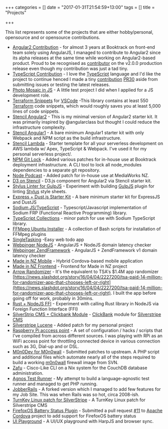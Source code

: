 +++
categories = []
date = "2017-01-31T21:54:59+13:00"
tags = []
title = "Projects"

+++

This list represents some of the projects that are either hobby/personal, opensource and or
opensource contributions.

* [Angular2 Contribution](https://github.com/angular/angular/search?q=rixrix&type=Issues&utf8=%E2%9C%93) - for almost 3 years at Booktrack on front-end team solely using AngularJS, I managed to contribute to Angular2 since its alpha releases at the same time while working on Angular2-based product. Proud to be recognised as [contributor](https://angularjs.blogspot.co.nz/2016/09/angular2-final.html) on the v2.0.0 production release even though my contribution was just a tad tiny.
* [TypeScript Contribution](https://github.com/rixrix/TSJS-lib-generator) - I love the [TypeScript](https://www.typescriptlang.org/) language and I'd like the project to continue henced I made a tiny [contribution](https://github.com/Microsoft/TypeScript/blob/master/AUTHORS.md) [PR30](https://github.com/Microsoft/TSJS-lib-generator/pull/30) aside from submitting issues or testing the latest releases.
* [Photo Mosaic in JS](https://github.com/rixrix/mosaic-photo) - A little test project I did when I applied for a JS development role.
* [Terraform Snippets](https://github.com/rixrix/vscode-terraform-snippets) for [VSCode](https://code.visualstudio.com/) -This library contains at least 550 [Terraform](https://www.terraform.io/) code snippets, which would roughly saves you at least 5,000 lines of code snippets.
* [Stencil Angular2](https://github.com/rixrix/stencil) - This is my minimal version of Angular2 starter kit. It was primarily inspired by @angularclass but thought I could reduce the infrastructure complexity.
* [Stencil Angular1](https://github.com/rixrix/stencil-ng1) - A bare minimum Angular1 starter kit with only Webpack and NPM script as the build infrastructure.
* [Stencil Lambda](https://github.com/rixrix/stencil-lambda) - Starter template for all your serverless development on AWS lambda w/ Apex, TypeScript & Webpack. I've used it for my personal serverless project/.
* [NPM Git Lock](https://github.com/rixrix/npm-git-lock) - Added various patches for in-house use at Booktrack deployment infrastructure. A CLI tool to lock all node_modules dependencies to a separate git repository.
* [Node Podcast](https://github.com/rixrix/node-podcast) - Added patch for in-house use at MediaWorks NZ.
* [D3 on Stencil](https://github.com/stencil-project/stencil-d3) - D3.js component for Angular2 via Stencil starter kit.
* [Stylus Linter for GulpJS](https://github.com/rixrix/gulp-stylint) - Experiment with building [GulpJS](http://gulpjs.com/) plugin for linting [Stylus](http://stylus-lang.com/) style sheets.
* [Express + Dust.js Starter Kit](https://github.com/stencil-project/express-dustjs-kit) - A bare minimum starter kit for ExpressJS and DustJS
* [Sodium JS/TypeScript](https://github.com/SodiumFRP/sodium-typescript) - Typescript/Javascript implementation of Sodium FRP (Functional Reactive Programming) library.
* [TypeScript Collections](https://github.com/rixrix/typescript-collections) - minor patch for use with Sodium TypeScript library.
* [FFMpeg Ubuntu Installer](https://github.com/rixrix/ffmpeg_ubuntu_installer.sh) - A collection of Bash scripts for installation of FFMpeg plugins
* [SingleTasking](https://github.com/rixrix/singletasking) -Easy web todo app
* [Webpinger NodeJS](https://github.com/rixrix/webpinger-nodejs) - AngularJS + NodeJS domain latency checker
* [Webpinger ZendFramework](https://github.com/rixrix/webpinger-zf1) - AngularJS + ZendFramework v1 domain latency checker
* [Made in NZ Mobile](https://github.com/rixrix/madeinnz-mobile) - Hybrid Cordova-based mobile application
* [Made in NZ Frontend](https://github.com/rixrix/madeinnz) - Frontend for Made in NZ project
* [Arrow Randomizer](https://github.com/rixrix/arrow-randomizer) - It's the equivalent to TSA's $1.4M app randomizer [https://news.slashdot.org/story/16/04/04/2227200/tsa-paid-14-million-for-randomizer-app-that-chooses-left-or-right](https://news.slashdot.org/story/16/04/04/2227200/tsa-paid-14-million-for-randomizer-app-that-chooses-left-or-right). I built the app before going off for work, probably in 30mins.
* [Rust + NodeJS FFI](https://github.com/rixrix/rust-nodejs-ffi) - Experiment with calling Rust library in NodeJS via Foreign Function Interface (FFI)
* [SilverStrip CMS + Clickbank Module](https://github.com/rixrix/silverstripe-clickbank) - [ClickBank](https://www.clickbank.com/) module for [Silverstripe CMS](https://www.silverstripe.org/)
* [Silverstripe Lucene](https://github.com/rixrix/silverstripe-lucene) - Added patch for my personal project
* [Raspberry Pi acccess point](https://github.com/rixrix/rpi-access-point) - A set of configuration / hacks / scripts that I've compiled from across different sources. I was playing with RPi as an WiFi access point for throttling connected device in various connection such as 3G, Dial-up and or DSL.
* [M0n0Dev for M0n0wall](http://m0n0.ch/wall/index.php) - Submitted patches to upstream. A PHP script and additional files which automate nearly all of the steps required to build a working [m0n0wall](http://m0n0.ch/wall/index.php) firewall image from SVN.
* [Zafu](https://github.com/rixrix/zafu) - Cisco-Like CLI on a Nix system for the CouchDB database administration.
* [Agnos Test Runner](https://github.com/rixrix/agnos) - My attempt to build a language-agnostic test runner and managed to get PHP running.
* [JobberRails](https://github.com/rixrix/jobberrails) - A forked version which I managed to add few features for my Job Site. This was when Rails was so hot, circa 2008-ish.
* [TurnKey Linux patch for SilverStripe](https://github.com/rixrix/tklpatch-silverstripe) - A TurnKey Linux patch for Silverstripe CMS
* [FirefoxOS Battery Status Plugin](https://github.com/rixrix/cordova-plugin-battery-status) - Submitted a pull request [#11](https://github.com/apache/cordova-plugin-battery-status/pull/11) to [Apache Cordova](https://cordova.apache.org/) project to add support for FirefoxOS battery status
* [UI Playground](https://github.com/rixrix/ui-playground) - A UI/UX playground with HarpJS and browser sync.